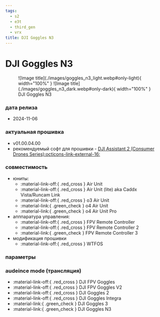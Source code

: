 ```yaml
---
tags:
  - s2
  - e3t
  - third_gen
  - vrx 
title: DJI Goggles N3
---
```

# DJI Goggles N3
<figure markdown="span">
  ![Image title](./images/goggles_n3_light.webp#only-light){ width="100%" }
  ![Image title](./images/goggles_n3_dark.webp#only-dark){ width="100%" }
  <figcaption>DJI Goggles N3</figcaption>
</figure>

### дата релиза
- 2024-11-06

### актуальная прошивка
- v01.00.04.00
- рекомендуемый софт для прошивки - <a href="https://www.dji.com/downloads/softwares/dji-assistant-2-consumer-drones-series" target="_blank">DJI Assistant 2 (Consumer Drones Series):octicons-link-external-16:</a>

### совместимость
* юниты:
    * :material-link-off:{ .red_cross } Air Unit
    * :material-link-off:{ .red_cross } Air Unit (lite) aka Caddx Vista/Runcam Link
    * :material-link-off:{ .red_cross } o3 Air Unit
    * :material-link:{ .green_check } o4 Air Unit
    * :material-link:{ .green_check } o4 Air Unit Pro
* апппаратура управления:
    * :material-link-off:{ .red_cross } FPV Remote Controller 
    * :material-link-off:{ .red_cross } FPV Remote Controller 2
    * :material-link:{ .green_check } FPV Remote Controller 3
* модификация прошивки
    * :material-link-off:{ .red_cross } WTFOS

### параметры
  
### audeince mode (трансляция)
* :material-link-off:{ .red_cross }  DJI FPV Goggles
* :material-link-off:{ .red_cross }  DJI FPV Goggles V2
* :material-link-off:{ .red_cross }  DJI Goggles 2
* :material-link-off:{ .red_cross }  DJI Goggles Integra
* :material-link:{ .green_check }  DJI Goggles 3
* :material-link:{ .green_check }  DJI Goggles N3
